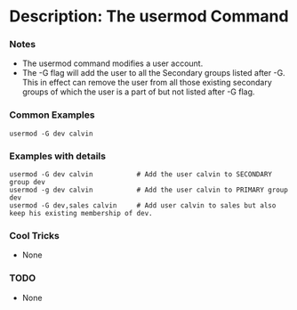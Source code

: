 # Description: The usermod Command

### Notes
* The usermod command modifies a user account.
* The -G flag will add the user to all the Secondary groups listed after -G. This in effect can remove the user from
  all those existing secondary groups of which the user is a part of but not listed after -G flag.

### Common Examples
```shell
usermod -G dev calvin
```

### Examples with details
```shell
usermod -G dev calvin           # Add the user calvin to SECONDARY group dev
usermod -g dev calvin           # Add the user calvin to PRIMARY group dev
usermod -G dev,sales calvin     # Add user calvin to sales but also keep his existing membership of dev.
```

### Cool Tricks
* None

### TODO
* None
